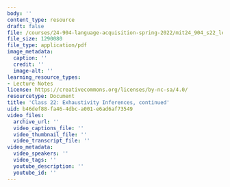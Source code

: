 ```yaml
---
body: ''
content_type: resource
draft: false
file: /courses/24-904-language-acquisition-spring-2022/mit24_904_s22_lec22.pdf
file_size: 1290080
file_type: application/pdf
image_metadata:
  caption: ''
  credit: ''
  image-alt: ''
learning_resource_types:
- Lecture Notes
license: https://creativecommons.org/licenses/by-nc-sa/4.0/
resourcetype: Document
title: 'Class 22: Exhaustivity Inferences, continued'
uid: b46def88-fa46-4dbc-a001-e6ad6af73549
video_files:
  archive_url: ''
  video_captions_file: ''
  video_thumbnail_file: ''
  video_transcript_file: ''
video_metadata:
  video_speakers: ''
  video_tags: ''
  youtube_description: ''
  youtube_id: ''
---
```


